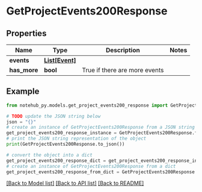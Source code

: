 # GetProjectEvents200Response


## Properties

Name | Type | Description | Notes
------------ | ------------- | ------------- | -------------
**events** | [**List[Event]**](Event.md) |  | 
**has_more** | **bool** | True if there are more events | 

## Example

```python
from notehub_py.models.get_project_events200_response import GetProjectEvents200Response

# TODO update the JSON string below
json = "{}"
# create an instance of GetProjectEvents200Response from a JSON string
get_project_events200_response_instance = GetProjectEvents200Response.from_json(json)
# print the JSON string representation of the object
print(GetProjectEvents200Response.to_json())

# convert the object into a dict
get_project_events200_response_dict = get_project_events200_response_instance.to_dict()
# create an instance of GetProjectEvents200Response from a dict
get_project_events200_response_from_dict = GetProjectEvents200Response.from_dict(get_project_events200_response_dict)
```
[[Back to Model list]](../README.md#documentation-for-models) [[Back to API list]](../README.md#documentation-for-api-endpoints) [[Back to README]](../README.md)


